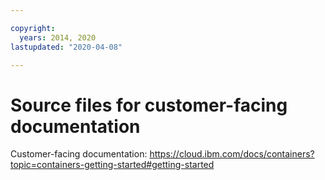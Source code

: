 ```yaml
---

copyright:
  years: 2014, 2020
lastupdated: "2020-04-08"

---
```




# Source files for customer-facing documentation



Customer-facing documentation: https://cloud.ibm.com/docs/containers?topic=containers-getting-started#getting-started



